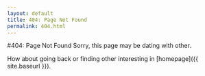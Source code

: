 ```yaml
---
layout: default
title: 404: Page Not Found
permalink: 404.html
---
```


#404: Page Not Found
Sorry, this page may be dating with other.

How about going back or finding other interesting in [homepage]({{ site.baseurl }}).